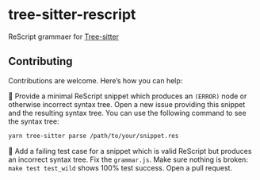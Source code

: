 # tree-sitter-rescript

ReScript grammaer for [Tree-sitter](https://tree-sitter.github.io/tree-sitter/)

## Contributing

Contributions are welcome. Here’s how you can help:

🙂 Provide a minimal ReScript snippet which produces an `(ERROR)` node or otherwise incorrect syntax tree. Open a new issue providing this snippet and the resulting syntax tree. You can use the following command to see the syntax tree:

```bash
yarn tree-sitter parse /path/to/your/snippet.res
```

🤩 Add a failing test case for a snippet which is valid ReScript but produces an incorrect syntax tree. Fix the `grammar.js`. Make sure nothing is broken: `make test test_wild` shows 100% test success. Open a pull request.
